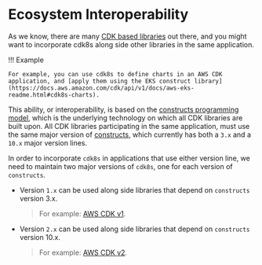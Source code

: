 # Ecosystem Interoperability

As we know, there are many [CDK based libraries](http://constructs.dev/) out there, and you might want to incorporate cdk8s along side other libraries in the same application.

!!! Example

    For example, you can use cdk8s to define charts in an AWS CDK application, and [apply them using the EKS construct library](https://docs.aws.amazon.com/cdk/api/v1/docs/aws-eks-readme.html#cdk8s-charts).

This ability, or interoperability, is based on the [constructs programming model](https://www.npmjs.com/package/constructs), which is the underlying technology on which all CDK libraries are built upon. All CDK libraries participating in the same application, must use the same major version of [constructs](https://www.npmjs.com/package/constructs), which currently has both a `3.x` and a `10.x` major version lines.

In order to incorporate `cdk8s` in applications that use either version line, we need to maintain two major versions of `cdk8s`, one for each version of `constructs`.

- Version `1.x` can be used along side libraries that depend on `constructs` version 3.x.

    > For example: [AWS CDK v1](https://constructs.dev/search?q=aws-cdk&cdk=aws-cdk&cdkver=1&offset=0).

- Version `2.x` can be used along side libraries that depend on `constructs` version 10.x.

    > For example: [AWS CDK v2](https://constructs.dev/search?q=aws-cdk&cdk=aws-cdk&cdkver=2&offset=0).
